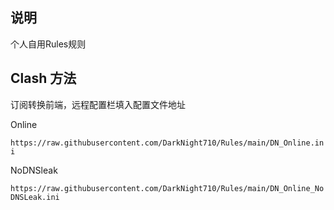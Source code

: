 ## 说明

个人自用Rules规则

## Clash 方法

订阅转换前端，远程配置栏填入配置文件地址

Online

`https://raw.githubusercontent.com/DarkNight710/Rules/main/DN_Online.ini`

NoDNSleak

`https://raw.githubusercontent.com/DarkNight710/Rules/main/DN_Online_NoDNSLeak.ini`
